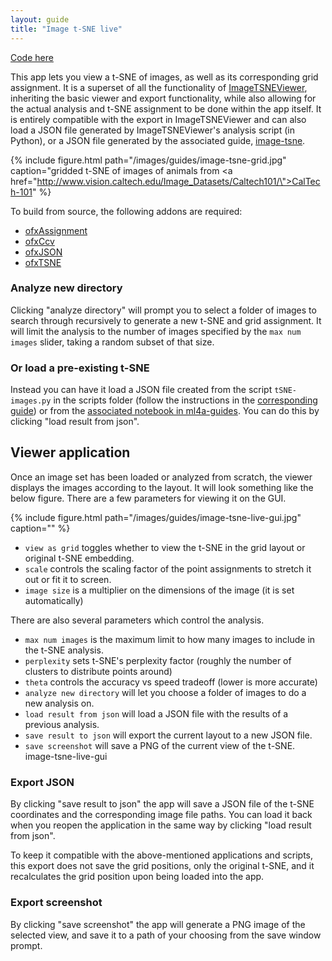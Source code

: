 ```yaml
---
layout: guide
title: "Image t-SNE live"
---
```


[Code here](https://github.com/ml4a/ml4a-ofx/tree/master/apps/ImageTSNELive)

This app lets you view a t-SNE of images, as well as its corresponding grid assignment. It is a superset of all the functionality of [ImageTSNEViewer](https://github.com/ml4a/ml4a-ofx/tree/master/apps/ImageTSNEViewer), inheriting the basic viewer and export functionality, while also allowing for the actual analysis and t-SNE assignment to be done within the app itself. It is entirely compatible with the export in ImageTSNEViewer and can also load a JSON file generated by ImageTSNEViewer's  analysis script (in Python), or a JSON file generated by the associated guide, [image-tsne](https://github.com/ml4a/ml4a-guides/blob/master/notebooks/image-tsne.ipynb).

{% include figure.html path="/images/guides/image-tsne-grid.jpg" caption="gridded t-SNE of images of animals from <a href=\"http://www.vision.caltech.edu/Image_Datasets/Caltech101/\">CalTech-101</a>" %}

To build from source, the following addons are required:

- [ofxAssignment](https://github.com/kylemcdonald/ofxAssignment)
- [ofxCcv](https://github.com/kylemcdonald/ofxCcv)
- [ofxJSON](https://github.com/jeffcrouse/ofxJSON)
- [ofxTSNE](https://github.com/genekogan/ofxTSNE)


### Analyze new directory

Clicking "analyze directory" will prompt you to select a folder of images to search through recursively to generate a new t-SNE and grid assignment. It will limit the analysis to the number of images specified by the `max num images` slider, taking a random subset of that size.


### Or load a pre-existing t-SNE

Instead you can have it load a JSON file created from the script `tSNE-images.py` in the scripts folder (follow the instructions in the [corresponding guide](/guides/ImageTSNEViewer/)) or from the [associated notebook in ml4a-guides](https://github.com/ml4a/ml4a-guides/tree/master/notebooks/image-tsne.ipynb). You can do this by clicking "load result from json".

## Viewer application

Once an image set has been loaded or analyzed from scratch, the viewer displays the images according to the layout. It will look something like the below figure. There are a few parameters for viewing it on the GUI.

{% include figure.html path="/images/guides/image-tsne-live-gui.jpg" caption="" %}

- `view as grid` toggles whether to view the t-SNE in the grid layout or original t-SNE embedding.
- `scale` controls the scaling factor of the point assignments to stretch it out or fit it to screen.
- `image size` is a multiplier on the dimensions of the image (it is set automatically)

There are also several parameters which control the analysis.

- `max num images` is the maximum limit to how many images to include in the t-SNE analysis.
- `perplexity` sets t-SNE's perplexity factor (roughly the number of clusters to distribute points around)
- `theta` controls the accuracy vs speed tradeoff (lower is more accurate)
- `analyze new directory` will let you choose a folder of images to do a new analysis on.
- `load result from json` will load a JSON file with the results of a previous analysis.
- `save result to json` will export the current layout to a new JSON file.
- `save screenshot` will save a PNG of the current view of the t-SNE.
image-tsne-live-gui
### Export JSON

By clicking "save result to json" the app will save a JSON file of the t-SNE coordinates and the corresponding image file paths. You can load it back when you reopen the application in the same way by clicking "load result from json". 

To keep it compatible with the above-mentioned applications and scripts, this export does not save the grid positions, only the original t-SNE, and it recalculates the grid position upon being loaded into the app.

### Export screenshot

By clicking "save screenshot" the app will generate a PNG image of the selected view, and save it to a path of your choosing from the save window prompt.